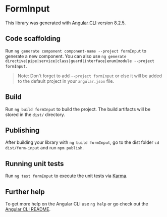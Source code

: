 # FormInput

This library was generated with [Angular CLI](https://github.com/angular/angular-cli) version 8.2.5.

## Code scaffolding

Run `ng generate component component-name --project formInput` to generate a new component. You can also use `ng generate directive|pipe|service|class|guard|interface|enum|module --project formInput`.
> Note: Don't forget to add `--project formInput` or else it will be added to the default project in your `angular.json` file. 

## Build

Run `ng build formInput` to build the project. The build artifacts will be stored in the `dist/` directory.

## Publishing

After building your library with `ng build formInput`, go to the dist folder `cd dist/form-input` and run `npm publish`.

## Running unit tests

Run `ng test formInput` to execute the unit tests via [Karma](https://karma-runner.github.io).

## Further help

To get more help on the Angular CLI use `ng help` or go check out the [Angular CLI README](https://github.com/angular/angular-cli/blob/master/README.md).
